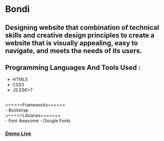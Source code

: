 # Bondi

## Designing website that combination of technical skills and creative design principles to create a website that is visually appealing, easy to navigate, and meets the needs of its users.

## Programming Languages And Tools Used : 
- HTML5
- CSS3
- JS  ES6+7
<br/>
 ======Frameworks======
 <br/>
 - Bootstrap
 <br/>
 ======Libraries=======
 <br/>
- Font Awesome
- Google Fonts

### <a href="https://bondi-design.netlify.app/">Demo Live</a>
